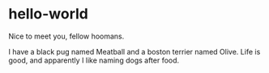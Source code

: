 # hello-world
Nice to meet you, fellow hoomans.

I have a black pug named Meatball and a boston terrier named Olive. Life is good, and apparently I like naming dogs after food.
